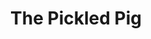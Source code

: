 ---
title: "The Pickled Pig"
type: "thumb"
weight: 6
draft: false
url_sml: "/images/design/Cider_design_lrg"
url_lge: "/images/design/Cider_design_lrg"
alt: "A flyer design for a cider festival"
---